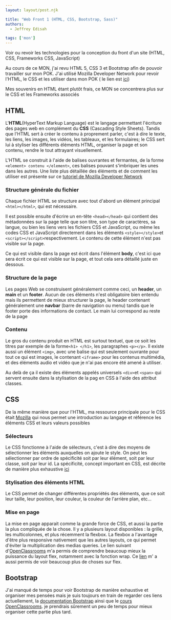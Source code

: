 ```yaml
---
layout: layout/post.njk

title: "Web Front 1 (HTML, CSS, Bootstrap, Sass)"
authors:
  - Jeffrey Edisah

tags: ['mon']
---
```

<!-- début résumé -->

Voir ou revoir les technologies pour la conception du front d'un site (HTML, CSS, Frameworks CSS, JavaScript)

<!-- fin résumé -->

Au cours de ce MON, j'ai revu HTML 5, CSS 3 et Bootstrap afin de pouvoir travailler sur mon POK.
J'ai utilisé Mozilla Developer Network  pour revoir l'HTML, le CSS et les utiliser dans mon POK ( le lien est [ici](https://github.com/JeffreyEdisah/Jekwed-Portfolio))

Mes souvenirs en HTML étant plutôt frais, ce MON se concentrera plus sur le CSS et les Frameworks associés

## HTML

L'**HTML**(HyperText Markup Language) est le langage permettant l'écriture des pages web en complément du **CSS** (Cascading Style Sheets). Tandis que l'HTML sert à créer le contenu à proprement parler, c'est à dire le texte, les liens, les images, les vidéos, les tableaux, et les formulaires; le CSS sert lui à styliser les différents éléments HTML, organiser la page et son contenu, rendre le tout attrayant visuellement.

L'HTML se construit à l'aide de balises ouvrantes et fermantes, de la forme `<element> contenu </element>`, ces balises pouvant s'imbriquer les unes dans les autres. Une liste plus détaillée des éléments et de comment les utiliser est présente sur ce [tutoriel de Mozilla Developer Network](https://developer.mozilla.org/fr/docs/Learn/HTML)

### Structure générale du fichier

Chaque fichier HTML se structure avec tout d'abord un élément principal `<html></html>`, qui est nécessaire. 

Il est possible ensuite d'écrire un en-tête `<head></head>` qui contient des métadonnées sur la page telle que son titre, son type de caractères, sa langue, ou bien les liens vers les fichiers CSS et JavaScript, ou même les codes CSS et JavaScript directement dans les éléments `<style></style>`et `<script></script>`respectivement. Le contenu de cette élément n'est pas visible sur la page.

Ce qui est visible dans la page est écrit dans l'élément **body**, c'est ici que sera écrit ce qui est visible sur la page, et tout cela sera détaillé juste en dessous.

### Structure de la page

Les pages Web se construisent généralement comme ceci, un **header**, un **main** et un **footer**. Aucun de ces éléments n'est obligatoire bien entendu mais ils permettent de mieux structurer la page, le header contenant généralement une **navbar** (barre de navigation ou menu) tandis que le footer porte des informations de contact. Le main lui correspond au reste de la page

### Contenu

Le gros du contenu produit en HTML est surtout textuel, que ce soit les titres par exemple de la forme`<h1> </h1>`, les paragraphes `<p></p>`.
Il existe aussi un élément `<img>`, avec une balise qui est seulement ouvrante pour tout ce qui est images, le contenant `<iframe>` pour les contenus multimédia, et des éléments audio et vidéo que je n'ai pas encore été amené à utiliser.

Au delà de ça il existe des éléments appelés universels `<div>`et `<span>` qui servent ensuite dans la stylisation de la pag en CSS à l'aide des attribut classes.

## CSS

De la même manière que pour l'HTML, ma ressource principale pour le CSS était [Mozilla](https://developer.mozilla.org/fr/docs/Learn/CSS) qui nous permet une introduction au langage et référence les éléments CSS et leurs valeurs possibles

### Sélecteurs

Le CSS fonctionne à l'aide de sélecteurs, c'est à dire des moyens de sélectionner les éléments auxquelles on ajoute le style. On peut les sélectionner par ordre de spécificité soit par leur élément, soit par leur classe, soit par leur id. La spécificité, concept important en CSS, est décrite de manière plus exhaustive [ici](https://developer.mozilla.org/fr/docs/Learn/CSS/Building_blocks/Cascade_and_inheritance)

### Stylisation des éléments HTML

Le CSS permet de changer différentes propriétés des éléments, que ce soit leur taille, leur position, leur couleur, la couleur de l'arrière plan, etc...

### Mise en page

La mise en page apparait comme la grande force de CSS, et aussi la partie la plus compliquée de la chose. Il y a plusieurs layout disponibles : la grille, les multicolonnes, et plus récemment la flexbox. La flexbox a l'avantage d'être plus responsive nativement que les autres layouts, ce qui permet d'éviter la multiplication des medias queries. Le lien suivant d'[OpenClassrooms](https://openclassrooms.com/fr/courses/1603881-apprenez-a-creer-votre-site-web-avec-html5-et-css3/3298561-faites-votre-mise-en-page-avec-flexbox) m'a permis de comprendre beaucoup mieux la puissance du layout flex, notamment avec la fonction wrap.  Ce [lien](https://css-tricks.com/snippets/css/a-guide-to-flexbox/#aa-background) m' a aussi permis de voir beaucoup plus de choses sur flex.

## Bootstrap

J'ai manqué de temps pour voir Bootstrap de manière exhaustive et organiser mes pensées mais je suis toujours en train de regarder ces liens actuellement, la [documentation Bootstrap](https://getbootstrap.com/docs/5.2/getting-started/introduction/) ainsi que le [cours OpenClassrooms](https://openclassrooms.com/fr/courses/7542506-creez-des-sites-web-responsives-avec-bootstrap-5). je prendrais sûrement un peu de temps pour mieux organiser cette partie plus tard.
